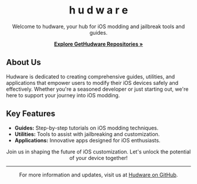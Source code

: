 <!-- Header -->
<!-- <p align="center">
  <img src="logo.png" height="128" width="128" style="border-radius:25%">
</p> -->

<h1 align="center">h u d w a r e</h1>

<p align="center">
  Welcome to hudware, your hub for iOS modding and jailbreak tools and guides.
</p>

<p align="center">
  <a href="https://github.com/orgs/gethudware/repositories"><strong>Explore GetHudware Repositories »</strong></a>
</p>

<!-- About Section -->
## About Us

Hudware is dedicated to creating comprehensive guides, utilities, and applications that empower users to modify their iOS devices safely and effectively. Whether you're a seasoned developer or just starting out, we're here to support your journey into iOS modding.

<!-- Key Features Section -->
## Key Features

- **Guides:** Step-by-step tutorials on iOS modding techniques.
- **Utilities:** Tools to assist with jailbreaking and customization.
- **Applications:** Innovative apps designed for iOS enthusiasts.

<p align="center">
  Join us in shaping the future of iOS customization. Let's unlock the potential of your device together!
</p>

---

<p align="center">
  For more information and updates, visit us at <a href="https://github.com/gethudware">Hudware on GitHub</a>.
</p>
